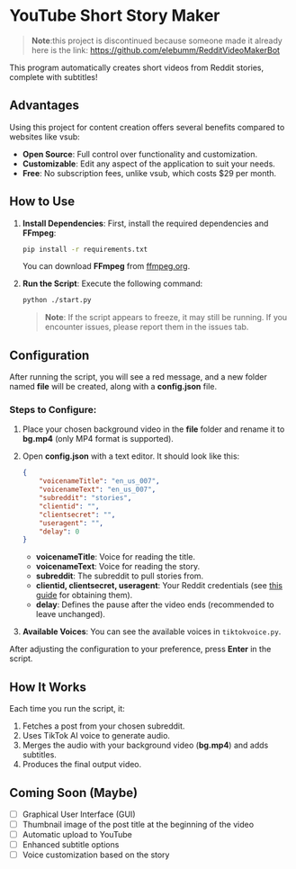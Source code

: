 # YouTube Short Story Maker
 > **Note**:this project is discontinued because someone made it already here is the link:
https://github.com/elebumm/RedditVideoMakerBot


This program automatically creates short videos from Reddit stories, complete with subtitles!




## Advantages

Using this project for content creation offers several benefits compared to websites like vsub:

- **Open Source**: Full control over functionality and customization.
- **Customizable**: Edit any aspect of the application to suit your needs.
- **Free**: No subscription fees, unlike vsub, which costs $29 per month.

## How to Use

1. **Install Dependencies**: First, install the required dependencies and **FFmpeg**:
   ```bash
   pip install -r requirements.txt
   ```

   You can download **FFmpeg** from [ffmpeg.org](https://www.ffmpeg.org).

2. **Run the Script**: Execute the following command:
   ```bash
   python ./start.py
   ```
   > **Note**: If the script appears to freeze, it may still be running. If you encounter issues, please report them in the issues tab.

## Configuration

After running the script, you will see a red message, and a new folder named **file** will be created, along with a **config.json** file.

### Steps to Configure:

1. Place your chosen background video in the **file** folder and rename it to **bg.mp4** (only MP4 format is supported).
   
2. Open **config.json** with a text editor. It should look like this:

   ```json
   {
       "voicenameTitle": "en_us_007",
       "voicenameText": "en_us_007",
       "subreddit": "stories",
       "clientid": "",
       "clientsecret": "",
       "useragent": "",
       "delay": 0
   }
   ```

   - **voicenameTitle**: Voice for reading the title.
   - **voicenameText**: Voice for reading the story.
   - **subreddit**: The subreddit to pull stories from.
   - **clientid, clientsecret, useragent**: Your Reddit credentials (see [this guide](https://www.bit.ly/3Aotv9G) for obtaining them).
   - **delay**: Defines the pause after the video ends (recommended to leave unchanged).

3. **Available Voices**: You can see the available voices in `tiktokvoice.py`.

After adjusting the configuration to your preference, press **Enter** in the script.

## How It Works

Each time you run the script, it:

1. Fetches a post from your chosen subreddit.
2. Uses TikTok AI voice to generate audio.
3. Merges the audio with your background video (**bg.mp4**) and adds subtitles.
4. Produces the final output video.

## Coming Soon (Maybe)

- [ ] Graphical User Interface (GUI)
- [ ] Thumbnail image of the post title at the beginning of the video
- [ ] Automatic upload to YouTube
- [ ] Enhanced subtitle options
- [ ] Voice customization based on the story
